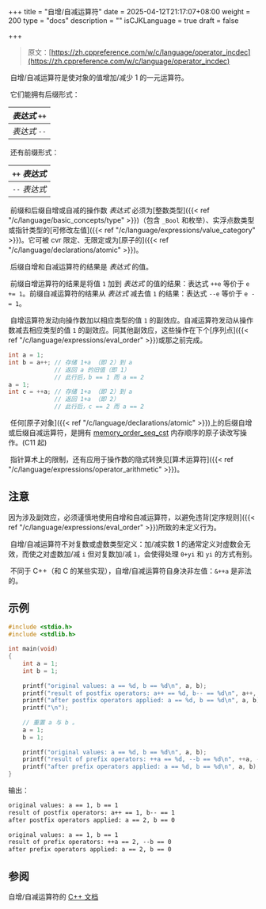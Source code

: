 +++
title = "自增/自减运算符"
date = 2025-04-12T21:17:07+08:00
weight = 200
type = "docs"
description = ""
isCJKLanguage = true
draft = false

+++

> 原文：[https://zh.cppreference.com/w/c/language/operator_incdec](https://zh.cppreference.com/w/c/language/operator_incdec)

​	自增/自减运算符是使对象的值增加/减少 1 的一元运算符。

​	它们能拥有后缀形式：

| *表达式* `++` |
| ------------- |
| *表达式* `--` |

​	还有前缀形式：

| `++` *表达式* |
| ------------- |
| `--` *表达式* |

​	前缀和后缀自增或自减的操作数 *表达式* 必须为[整数类型]({{< ref "/c/language/basic_concepts/type" >}})（包含 `_Bool` 和枚举）、实浮点数类型或指针类型的[可修改左值]({{< ref "/c/language/expressions/value_category" >}})。它可被 cvr 限定、无限定或为[原子的]({{< ref "/c/language/declarations/atomic" >}})。

​	后缀自增和自减运算符的结果是 *表达式* 的值。

​	前缀自增运算符的结果是将值 `1` 加到 *表达式* 的值的结果：表达式 `++e` 等价于 `e += 1`。前缀自减运算符的结果从 *表达式* 减去值 `1` 的结果：表达式 `--e` 等价于 `e -= 1`。

​	自增运算符发动向操作数加以相应类型的值 `1` 的副效应。自减运算符发动从操作数减去相应类型的值 `1` 的副效应。同其他副效应，这些操作在下个[序列点]({{< ref "/c/language/expressions/eval_order" >}})或那之前完成。

```c
int a = 1;
int b = a++; // 存储 1+a （即 2）到 a
             // 返回 a 的旧值（即 1）
             // 此行后，b == 1 而 a == 2
a = 1;
int c = ++a; // 存储 1+a （即 2）到 a
             // 返回 1+a （即 2）
             // 此行后，c == 2 而 a == 2
```

​	任何[原子对象]({{< ref "/c/language/declarations/atomic" >}})上的后缀自增或后缀自减运算符，是拥有 [memory_order_seq_cst](https://zh.cppreference.com/w/c/atomic/memory_order) 内存顺序的原子读改写操作。(C11 起)

​	指针算术上的限制，还有应用于操作数的隐式转换见[算术运算符]({{< ref "/c/language/expressions/operator_arithmetic" >}})。

## 注意

​	因为涉及副效应，必须谨慎地使用自增和自减运算符，以避免违背[定序规则]({{< ref "/c/language/expressions/eval_order" >}})所致的未定义行为。

​	自增/自减运算符不对复数或虚数类型定义：加/减实数 1 的通常定义对虚数会无效，而使之对虚数加/减 `i` 但对复数加/减 `1`，会使得处理 `0+yi` 和 `yi` 的方式有别。

​	不同于 C++（和 C 的某些实现），自增/自减运算符自身决非左值：`&++a` 是非法的。

## 示例

```c
#include <stdio.h>
#include <stdlib.h>
 
int main(void)
{
    int a = 1;
    int b = 1;
 
    printf("original values: a == %d, b == %d\n", a, b);
    printf("result of postfix operators: a++ == %d, b-- == %d\n", a++, b--);
    printf("after postfix operators applied: a == %d, b == %d\n", a, b);
    printf("\n");
 
    // 重置 a 与 b 。
    a = 1;
    b = 1;
 
    printf("original values: a == %d, b == %d\n", a, b);
    printf("result of prefix operators: ++a == %d, --b == %d\n", ++a, --b);
    printf("after prefix operators applied: a == %d, b == %d\n", a, b);
}
```

输出：

```txt
original values: a == 1, b == 1
result of postfix operators: a++ == 1, b-- == 1
after postfix operators applied: a == 2, b == 0
 
original values: a == 1, b == 1
result of prefix operators: ++a == 2, --b == 0
after prefix operators applied: a == 2, b == 0
```

## 参阅

自增/自减运算符的 [C++ 文档](https://zh.cppreference.com/w/cpp/language/operator_incdec)
